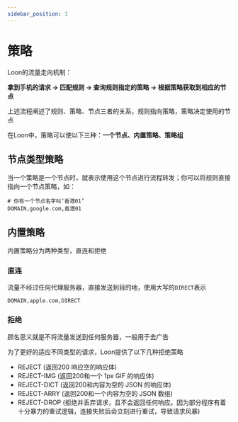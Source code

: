 ```yaml
---
sidebar_position: 1
---
```


# 策略
Loon的流量走向机制：

**拿到手机的请求 -> 匹配规则 -> 查询规则指定的策略 -> 根据策略获取到相应的节点**

上述流程阐述了规则、策略、节点三者的关系，规则指向策略，策略决定使用的节点

在Loon中，策略可以使以下三种：**一个节点、内置策略、策略组**

## 节点类型策略
当一个策略是一个节点时，就表示使用这个节点进行流程转发；你可以将规则直接指向一个节点策略，如：
```
# 你有一个节点名字叫‘香港01’
DOMAIN,google.com,香港01
```

## 内置策略
内置策略分为两种类型，直连和拒绝
### 直连
流量不经过任何代理服务器，直接发送到目的地，使用大写的`DIRECT`表示
```
DOMAIN,apple.com,DIRECT
```
### 拒绝
顾名思义就是不将流量发送到任何服务器，一般用于去广告

为了更好的适应不同类型的请求，Loon提供了以下几种拒绝策略
- REJECT (返回200 响应空的响应体)
- REJECT-IMG (返回200和一个 1px GIF 的响应体)
- REJECT-DICT (返回200和内容为空的 JSON 的响应体)
- REJECT-ARRY (返回200和一个内容为空的 JSON 数组)
- REJECT-DROP (拒绝并丢弃请求，且不会返回任何响应。因为部分程序有着十分暴力的重试逻辑，连接失败后会立刻进行重试，导致请求风暴)